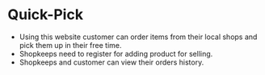 # Quick-Pick
- Using this website customer can order items from their local shops and pick them up in their free time.
- Shopkeeps need to register for adding product for selling.
- Shopkeeps and customer can view their orders history.

